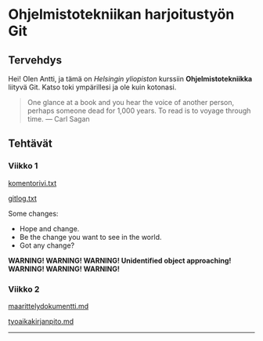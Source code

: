 # Ohjelmistotekniikan harjoitustyön Git

## Tervehdys

Hei! Olen Antti, ja tämä on *Helsingin yliopiston* kurssiin **Ohjelmistotekniikka** liityvä Git. Katso toki ympärillesi ja ole kuin kotonasi.


>One glance at a book and you hear the voice of another person, perhaps someone dead for 1,000 years.
> To read is to voyage through time. ― Carl Sagan 

## Tehtävät

### Viikko 1

[komentorivi.txt](https://github.com/kafenoir/ot-harjoitustyo/blob/master/laskarit/komentorivi.txt)

[gitlog.txt](https://github.com/kafenoir/ot-harjoitustyo/blob/master/laskarit/gitlog.txt)

Some changes:

* Hope and change.
* Be the change you want to see in the world.
* Got any change?

**WARNING! WARNING! WARNING! Unidentified object approaching! WARNING! WARNING! WARNING!**

### Viikko 2

[maarittelydokumentti.md](https://github.com/kafenoir/ot-harjoitustyo/blob/master/dokumentointi/maarittelydokumentti.md)

[tyoaikakirjanpito.md](https://github.com/kafenoir/ot-harjoitustyo/blob/master/dokumentointi/tyoaikakirjanpito.md)

---


